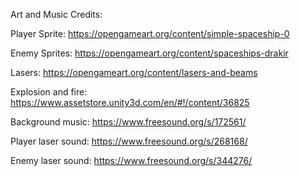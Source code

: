 Art and Music Credits:

Player Sprite:
https://opengameart.org/content/simple-spaceship-0
        
Enemy Sprites:
https://opengameart.org/content/spaceships-drakir

Lasers:
https://opengameart.org/content/lasers-and-beams

Explosion and fire:
https://www.assetstore.unity3d.com/en/#!/content/36825

Background music: 
https://www.freesound.org/s/172561/

Player laser sound: 
https://www.freesound.org/s/268168/

Enemy laser sound: 
https://www.freesound.org/s/344276/
